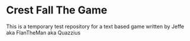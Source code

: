 # Crest Fall The Game
This is a temporary test repository for a text based game written by Jeffe aka FlanTheMan aka Quazzius

